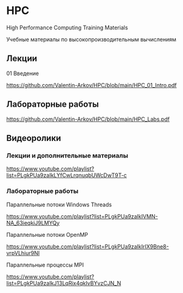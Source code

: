 # HPC
High Performance Computing Training Materials

Учебные материалы по высокопроизводительным вычислениям
## Лекции
01 Введение

https://github.com/Valentin-Arkov/HPC/blob/main/HPC_01_Intro.pdf

## Лабораторные работы
https://github.com/Valentin-Arkov/HPC/blob/main/HPC_Labs.pdf

## Видеоролики
### Лекции и дополнительные материалы
https://www.youtube.com/playlist?list=PLgkPUa9zaIkLYfCwLrqnuqbUWcDwT9T-c

### Лабораторные работы
Параллельные потоки Windows Threads

https://www.youtube.com/playlist?list=PLgkPUa9zaIkIVMN-NA_63ieqkiJ9LMYQy

Параллельные потоки OpenMP

https://www.youtube.com/playlist?list=PLgkPUa9zaIkIrIX9Bne8-vrpVLhiur9NI

Параллельные процессы MPI

https://www.youtube.com/playlist?list=PLgkPUa9zaIkJ13LqRix4qkIvBYvzCJN_N

